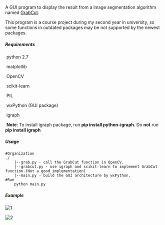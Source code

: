 A GUI program to display the result from a image segmentation algorithm named  [GrabCut](http://pages.cs.wisc.edu/~dyer/cs534-fall11/papers/grabcut-rother.pdf).

This program is a course project during my second year in university, so some functions in outdated packages may be not supported by the newest packages.

##### Requirements

​	python 2.7

​	matplotlib

​	OpenCV

​	scikit-learn

​	PIL

​	wxPython (GUI package)

​	igraph

​	**Note**: To install igraph package, run **pip install python-igraph**. Do **not** run **pip install igraph**

##### Usage

```
#Organization
./
	|--grab.py - call the GrabCut function in OpenCV.
	|--grabcut.py - use igraph and scikit-learn to implement GrabCut function.(Not a good implementation)
	|--main.py - build the GUI architecture by wxPython.
#Run
	python main.py
```

##### Example

![1](1.gif)

![2](2.gif)